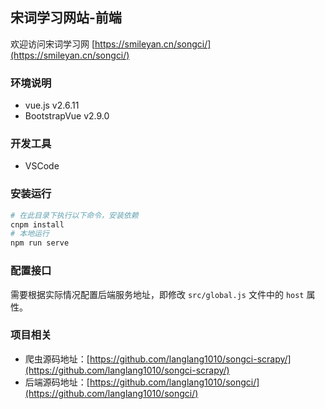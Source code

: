 ## 宋词学习网站-前端
欢迎访问宋词学习网 [https://smileyan.cn/songci/](https://smileyan.cn/songci/)

### 环境说明

* vue.js v2.6.11
* BootstrapVue  v2.9.0

### 开发工具

* VSCode

### 安装运行

```bash
# 在此目录下执行以下命令，安装依赖
cnpm install
# 本地运行
npm run serve
```

### 配置接口

需要根据实际情况配置后端服务地址，即修改 `src/global.js` 文件中的 `host` 属性。

### 项目相关
* 爬虫源码地址：[https://github.com/langlang1010/songci-scrapy/](https://github.com/langlang1010/songci-scrapy/)
* 后端源码地址：[https://github.com/langlang1010/songci/](https://github.com/langlang1010/songci/)


